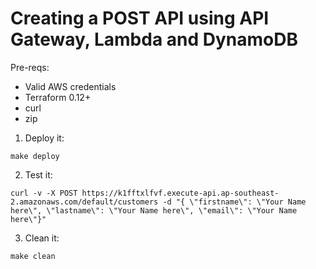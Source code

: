 # Creating a POST API using API Gateway, Lambda and DynamoDB

Pre-reqs:
- Valid AWS credentials
- Terraform 0.12+
- curl
- zip

1. Deploy it:

`make deploy`

2. Test it:

`curl -v -X POST https://k1fftxlfvf.execute-api.ap-southeast-2.amazonaws.com/default/customers -d "{ \"firstname\": \"Your Name here\", \"lastname\": \"Your Name here\", \"email\": \"Your Name here\"}"`

3. Clean it:

`make clean`
